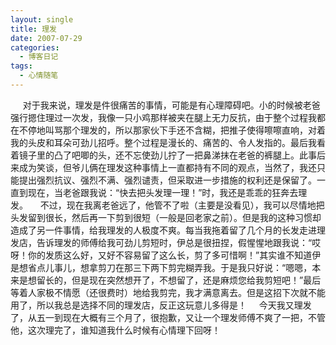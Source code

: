 ```yaml
---
layout: single
title: 理发
date: 2007-07-29
categories:
  - 博客日记
tags:
  - 心情随笔
---
```


&nbsp;&nbsp;&nbsp;&nbsp;&nbsp;对于我来说，理发是件很痛苦的事情，可能是有心理障碍吧。小的时候被老爸强行摁住理过一次发，我像一只小鸡那样被夹在腿上无力反抗，由于整个过程我都在不停地叫骂那个理发的，所以那家伙下手还不含糊，把推子使得嚓嚓直响，对着我的头皮和耳朵可劲儿招呼。整个过程是漫长的、痛苦的、令人发指的。最后我看着镜子里的凸了吧唧的头，还不忘使劲儿拧了一把鼻涕抹在老爸的裤腿上。此事后来成为笑谈，但爷儿俩在理发这种事情上一直都持有不同的观点，当然了，我还只能提出强烈抗议、强烈不满、强烈谴责，但采取进一步措施的权利还是保留了。一直到现在，当老爸跟我说：“快去把头发理一理！”时，我还是乖乖的狂奔去理发。&nbsp;&nbsp;&nbsp;&nbsp;&nbsp;不过，现在我离老爸远了，他管不了啦（主要是没看见），我可以尽情地把头发留到很长，然后再一下剪到很短（一般是回老家之前）。但是我的这种习惯却造成了另一件事情，给我理发的人极度不爽。每当我拖着留了几个月的长发走进理发店，告诉理发的师傅给我可劲儿剪短时，伊总是很扭捏，假惺惺地跟我说：“哎呀！你的发质这么好，又好不容易留了这么长，剪了多可惜啊！”其实谁不知道伊是想省点儿事儿，想拿剪刀在那三下两下剪完糊弄我。于是我只好说：“嗯嗯，本来是想留长的，但是现在突然想开了，不想留了，还是麻烦您给我剪短吧！”最后等着人家极不情愿（还很费时）地给我剪完，我才满意离去。但是这招下次就不能用了，所以我总是选择不同的理发店，反正这玩意儿多得是！&nbsp;&nbsp;&nbsp;&nbsp;&nbsp;今天我又理发了，从五一到现在大概有三个月了，很抱歉，又让一个理发师傅不爽了一把，不管他，这次理完了，谁知道我什么时候有心情理下回呀！
